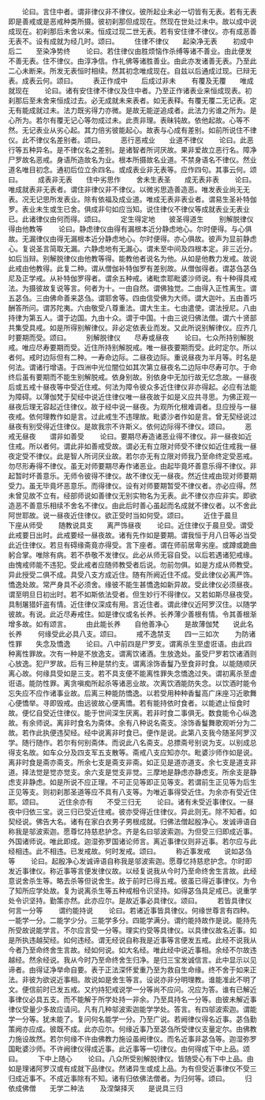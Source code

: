 <!-- { "loadSidebar": true } -->
　　论曰。言住中者。谓非律仪非不律仪。彼所起业未必一切皆有无表。若有无表即是善戒或是恶戒种类所摄。彼初刹那但成现在。然现在世处过未中。故以成中说成现在。初刹那后未舍以来。恒成过现二世无表。若有安住律不律仪。亦有成恶善无表不。设有成就为经几时。颂曰。
　　住律不律仪　　起染净无表
　　初成中后二　　至染净势终
　　论曰。若住律仪由胜烦恼作杀缚等诸不善业。由此便发不善无表。住不律仪。由淳净信。作礼佛等诸胜善业。由此亦发诸善无表。乃至此二心未断来。所发无表恒时相续。然其初念唯成现在。自兹以后通成过现。已辩无表。成表云何。颂曰。
　　表正作成中　　后成过非未
　　有覆及无覆　　唯成就现在
　　论曰。诸有安住律不律仪及住中者。乃至正作诸表业来恒成现表。初刹那后至未舍来恒成过去。必无成就未来表者。如无表释。有覆无覆二无记表。定无有能成就过未。法力既劣得力亦微。是故无能逆追成者。此法力劣谁之所为。是心所为。若尔有覆无记心等勿成过未。此责非理。表昧钝故。依他起故。心等不然。无记表业从劣心起。其力倍劣彼能起心。故表与心成有差别。如前所说住不律仪。此不律仪名差别者。颂曰。
　　恶行恶戒业　　业道不律仪
　　论曰。此恶行等五种异名。是不律仪名之差别。是诸智者所诃厌故。果非爱故立恶行名。障净尸罗故名恶戒。身语所造故名为业。根本所摄故名业道。不禁身语名不律仪。然业道名唯目初念。通初后位立余四名。或成表业非无表等。应作四句。其事云何。颂曰。
　　成表非无表　　住中劣思作
　　舍未生表圣　　成无表非表
　　论曰。唯成就表非无表者。谓住非律仪非不律仪。以微劣思造善造恶。唯发表业尚无无表。况无记思所发表业。除有依福及成业道。唯成无表非表业者。谓易生圣补特伽罗。表业未生或生已舍。俱成非句如应当知。说住律仪不律仪等成就表业无表业已。此诸律仪由何而得。颂曰。
　　定生得定地　　彼圣得道生
　　别解脱律仪　　得由他教等
　　论曰。静虑律仪由得有漏根本近分静虑地心。尔时便得。与心俱故。无漏律仪由得无漏根本近分静虑地心。尔时便得。亦心俱故。彼声为显前静虑心。复说圣言简取无漏。六静虑地有无漏心。谓未至中间及四根本定。非三近分。如后当辩。别解脱律仪由他教等得。能教他者说名为他。从如是他教力发戒。故说此戒由他教得。此复二种。谓从僧伽补特伽罗有差别故。从僧伽得者。谓苾刍苾刍尼及正学戒。从补特伽罗得者。谓余五种戒。诸毗柰耶毗婆沙师说。有十种得具戒法。为摄彼故复说等言。何者为十。一由自然。谓佛独觉。二由得入正性离生。谓五苾刍。三由佛命善来苾刍。谓耶舍等。四由信受佛为大师。谓大迦叶。五由善巧酬答所问。谓苏陀夷。六由敬受八尊重法。谓大生主。七由遣使。谓法授尼。八由持律为第五人。谓于边国。九由十众。谓于中国。十由三说归佛法僧。谓六十贤部共集受具戒。如是所得别解律仪。非必定依表业而发。又此所说别解律仪。应齐几时要期而受。颂曰。
　　别解脱律仪　　尽寿或昼夜
　　论曰。七众所持别解脱戒。唯应尽寿要期而受。近住所持别解脱戒。唯一昼夜要期而受。此时定尔。所以者何。戒时边际但有二种。一寿命边际。二昼夜边际。重说昼夜为半月等。时名是何法。谓诸行增语。于四洲中光位闇位如其次第立昼夜名二边际中尽寿可尔。于命终后虽有要期而不能生别解脱戒。依身别故。别依身中无加行故无忆念故。一昼夜后或五戒十昼夜等中受近住戒。何法为障令彼众多近住律仪非亦得起。必应有法能为障碍。以薄伽梵于契经中说近住律仪唯一昼夜故于如是义应共寻思。为佛正观一昼夜后理无容起近住律仪。故于经中说一昼夜。为观所化根难调者。旦应授与一昼夜戒。依何理教作如是言。过此戒生不违理故。毗婆沙者作如是言。曾无契经说过昼夜有别受得近住律仪。是故我宗不许斯义。依何边际得不律仪。颂曰。
　　恶戒无昼夜　　谓非如善受
　　论曰。要期尽寿造诸恶业得不律仪。非一昼夜如近住戒。所以者何。谓此非如善戒受故。谓必无有立限对师受不律仪如近住戒我一昼夜定受不律仪。此是智人所诃厌业故。若尔亦无有立限对师我乃至命终定受恶戒。勿尽形寿得不律仪。虽无对师要期尽寿作诸恶业。由起毕竟坏善意乐得不律仪。非起暂时坏善意乐。无师令彼得不律仪。故不律仪无一昼夜。然近住戒由现对师要期受力。虽无毕竟坏恶意乐。而得律仪。设有对师要期暂受不律仪者。亦必应得。然未曾见故不立有。经部师说如善律仪无别实物名为无表。此不律仪亦应非实。即欲造恶不善意乐相续不舍名不律仪。由此后时善心虽起而名成就不律仪者。以不舍此阿世耶故。说一昼夜近住律仪。欲正受时当如何受。颂曰。
　　近住于晨旦　　下座从师受
　　随教说具支　　离严饰昼夜
　　论曰。近住律仪于晨旦受。谓受此戒要日出时。此戒要经一昼夜故。诸有先作如是要期。谓我恒于月八日等必当受此近住律仪。若旦有碍缘斋竟亦得受。言下座者。谓在师前居卑劣座。或蹲或跪曲躬合掌。唯除有病。若不恭敬不发律仪。此必从师无容自受。以后若遇诸犯戒缘。由愧戒师能不违犯。受此戒者应随师教受者后说。勿前勿俱。如是方成从师教受。异此授受二俱不成。具受八支方成近住。随有所阙近住不成。受此律仪必离严饰。憍逸处故。常严身具不必须舍。缘彼不能生甚憍逸如新异故。受此律仪必须昼夜。谓至明旦日初出时。若不如斯依法受者。但生妙行不得律仪。又若如斯尽昼夜受。具制屠猎奸盗有情。近住律仪深成有用。言近住者。谓此律仪近阿罗汉住。以随学彼故。有说。此近尽寿戒住。如是律仪或名长养。长养薄少善根有情。令其善根渐增多故。如有颂言。
　　由此能长养　　自他善净心
　　是故薄伽梵　　说此名长养
　　何缘受此必具八支。颂曰。
　　戒不逸禁支　　四一三如次
　　为防诸性罪　　失念及憍逸
　　论曰。八中前四是尸罗支。谓离杀生至虚诳语。由此四种离性罪故。次有一种是不放逸支。谓离饮诸酒。生放逸处。虽受尸罗若饮诸酒则心放逸。犯尸罗故。后有三种是禁约支。谓离涂饰香鬘乃至食非时食。以能随顺厌离心故。何缘具受如是三支。若不具支便不能离性罪失念憍逸过失。谓初离杀至虚诳语。能防性罪。离贪嗔痴所起杀等诸恶业故。次离饮酒能防失念。以饮酒时能令忘失应不应作诸事业故。后离三种能防憍逸。以若受用种种香鬘高广床座习近歌舞心便憍举。寻即毁戒。由远彼故心便离憍。若有能持依时食者。以能遮止恒食时故。便忆自受近住律仪。能于世间深生厌离。若非时食二事俱无。数食能令心纵逸故。有余师说。离非时食名为斋体。余有八种说名斋支。涂饰香鬘舞歌观听分为二故。若作此执便违契经。经中说离非时食已。便作是说。此第八支我今随圣阿罗汉学。随行随作。若尔有何别斋体。而说此八名斋支。总摽斋号别说为支。以别成总得支名故。如车众分及四支军五支散等。斋戒八支应知亦尔。毗婆沙师作如是说。离非时食是斋亦斋支。所余七支是斋支非斋。如正见是道亦道支。余七支是道支非道。择法觉是觉亦觉支。余六支是觉支非觉。三摩地是静虑亦静虑支。所余支是静虑支非静虑。如是所说不应正理。不可正见等即正见等支。若谓前生正见等为后生正见等支。则初刹那圣道等应不具有八支等。为唯近事得受近住。为余亦有受近住耶。颂曰。
　　近住余亦有　　不受三归无
　　论曰。诸有未受近事律仪。一昼夜中归依三宝。说三归已受近住戒。彼亦受得近住律仪。异此则无。除不知者。如契经说。佛告大名。诸有在家白衣男子男根成就。归佛法僧起殷净心。发诚谛语自称我是邬波索迦。愿尊忆持慈悲护念。齐是名曰邬波索迦。为但受三归即成近事。外国诸师说。唯此即成。迦湿弥罗国诸论师言。离近事律仪则非近事。若尔应与此经相违。此不相违。已发戒故。何时发戒。颂曰。
　　称近事发戒　　说如苾刍等
　　论曰。起殷净心发诚谛语自称我是邬波索迦。愿尊忆持慈悲护念。尔时即发近事律仪。称近事等言便发律仪故。以经复说我从今时乃至命终舍生言故。此经意说舍杀生等。略去杀等但说舍生。故于前时已得五戒。彼虽已得近事律仪。为令了知所应学处故。复为说离杀生等五种戒相令识坚持。如得苾刍具足戒已。说重学处令识坚持。勤策亦然。此亦应尔。是故近事必具律仪。颂曰。
　　若皆具律仪　　何言一分等
　　谓约能持说
　　论曰。若诸近事皆具律仪。何缘世尊言有四种。一能学一分。二能学少分。三能学多分。四能学满分。谓约能持故作是说。能持先所受故说能学言。不尔应言受一分等。理实约受等具律仪。以具律仪故名近事。如是所执违越契经。如何违经。谓无经说自称我是近事等言便发五戒。此经不说我从今者乃至命终舍生言故。经如何说。如大名经。唯此经中说近事相。余经不尔故违越经。然余经说。我从今时乃至命终舍生归净。是归三宝发诚信言。此中显示以见谛者。由得证净举命自要。表于正法深怀爱重乃至为救自生命缘。终不舍于如来正法。非彼为欲说近事相。故说如是舍生等言。设说亦非分明理教。谁能准此不明了文。便信前时已发五戒。又约持犯戒说学一分等尚不应问。况应为答。谁有已解近事律仪必具五支。而不能解于所学处持一非余。乃至具持名一分等。由彼未解近事律仪受量少多故应请问。凡有几种邬波索迦能学学处。答言。有四邬波索迦。谓能学一分等。犹未能了。复问何名能学一分。乃至广说。若阙律仪得名近事。苾刍勤策阙亦应成。彼既不成。此亦应尔。何缘近事乃至苾刍所受律仪支量定尔。由佛教力施设故然。若尔何缘不许由佛教力施设虽阙律仪。而名近事非苾刍等。迦湿弥罗国毗婆沙师。不许阙律仪得成近事。此近事等一切律仪。由何得成下中上品。颂曰。
　　下中上随心
　　论曰。八众所受别解脱律仪。皆随受心有下中上品。由如是理诸阿罗汉或有成就下品律仪。然诸异生或成上品。为有但受近事律仪不受三归成近事不。不成近事除有不知。诸有归依佛法僧者。为归何等。颂曰。
　　归依成佛僧　　无学二种法
　　及涅槃择灭　　是说具三归
